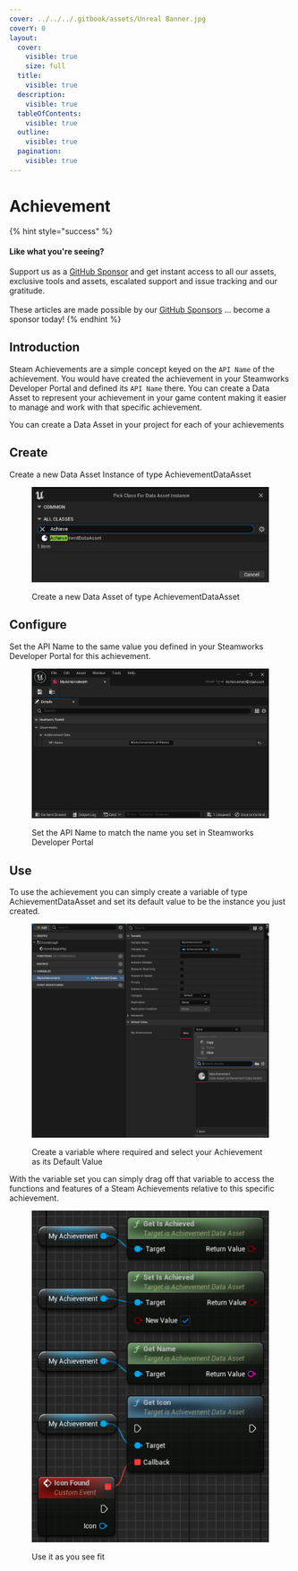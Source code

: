 ```yaml
---
cover: ../../../.gitbook/assets/Unreal Banner.jpg
coverY: 0
layout:
  cover:
    visible: true
    size: full
  title:
    visible: true
  description:
    visible: true
  tableOfContents:
    visible: true
  outline:
    visible: true
  pagination:
    visible: true
---
```


# Achievement

{% hint style="success" %}
#### Like what you're seeing?

Support us as a [GitHub Sponsor](../../../become-a-sponsor/) and get instant access to all our assets, exclusive tools and assets, escalated support and issue tracking and our gratitude.\
\
These articles are made possible by our [GitHub Sponsors](../../../become-a-sponsor/) ... become a sponsor today!
{% endhint %}

## Introduction

Steam Achievements are a simple concept keyed on the `API Name` of the achievement. You would have created the achievement in your Steamworks Developer Portal and defined its `API Name` there. You can create a Data Asset to represent your achievement in your game content making it easier to manage and work with that specific achievement.

You can create a Data Asset in your project for each of your achievements

## Create&#x20;

Create a new Data Asset Instance of type AchievementDataAsset

<figure><img src="../../../.gitbook/assets/image (9) (1) (1).png" alt=""><figcaption><p>Create a new Data Asset of type AchievementDataAsset</p></figcaption></figure>

## Configure

Set the API Name to the same value you defined in your Steamworks Developer Portal for this achievement.

<figure><img src="../../../.gitbook/assets/image (1) (1) (1) (1) (1) (1) (1).png" alt=""><figcaption><p>Set the API Name to match the name you set in Steamworks Developer Portal</p></figcaption></figure>

## Use

To use the achievement you can simply create a variable of type AchievementDataAsset and set its default value to be the instance you just created.

<figure><img src="../../../.gitbook/assets/image (2) (1) (1) (1) (1) (1) (1).png" alt=""><figcaption><p>Create a variable where required and select your Achievement as its Default Value</p></figcaption></figure>

With the variable set you can simply drag off that variable to access the functions and features of a Steam Achievements relative to this specific achievement.

<figure><img src="../../../.gitbook/assets/image (3) (1) (1) (1) (1) (1) (1).png" alt=""><figcaption><p>Use it as you see fit</p></figcaption></figure>
